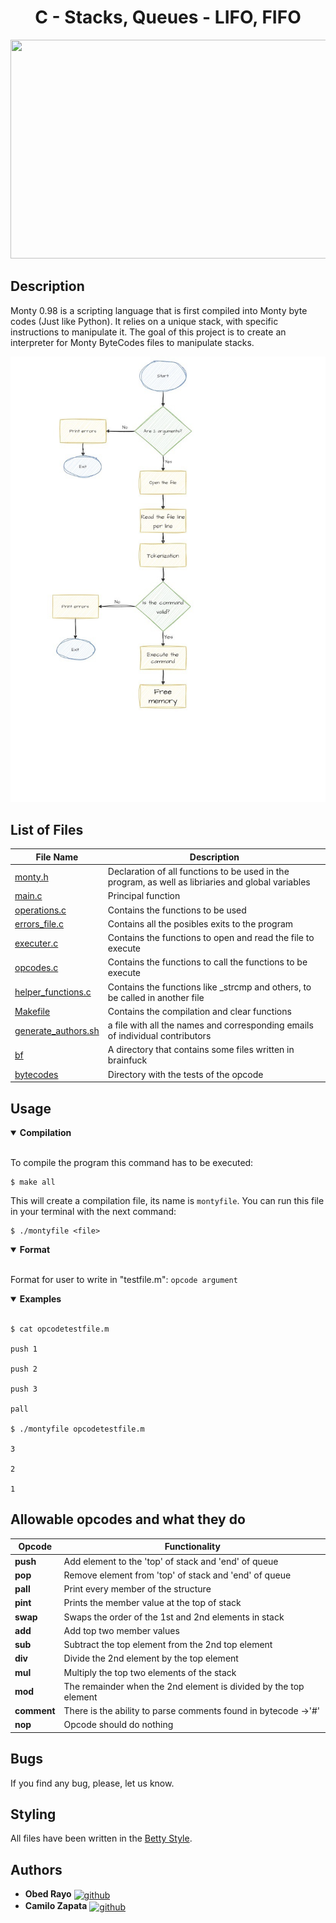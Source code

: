 
<div align="center">
    <h1>C - Stacks, Queues - LIFO, FIFO</h1>
    <img src="https://pbs.twimg.com/media/CFYYWy6UEAE9Ow-.png" width="600" height="350">
</div>


## Description
Monty 0.98 is a scripting language that is first compiled into Monty byte codes (Just like Python). It relies on a unique stack, with specific instructions to manipulate it. The goal of this project is to create an interpreter for Monty ByteCodes files to manipulate stacks.

 <p align="center">
 <img src="https://github.com/ObedRav/holbertonschool-monty/blob/main/Stack_and_Queues.jpg" />

## List of Files

| File Name | Description |
|---------------- | -----------|
|[monty.h](./monty.h)    | Declaration of all functions to be used in the program, as well as libriaries and global variables|
|[main.c](./main.c) | Principal function|
|[operations.c](./operations.c) | Contains the functions to be used |
|[errors_file.c](./errors_file.c) | Contains all the posibles exits to the program |
|[executer.c](./executer.c) | Contains the functions to open and read the file to execute|
|[opcodes.c](./opcodes.c) | Contains the functions to call the functions to be execute|
|[helper_functions.c](./herlper_functions.c) | Contains the functions like _strcmp and others, to be called in another file|
|[Makefile](./Makefile) | Contains the compilation and clear functions |
|[generate_authors.sh](./generate_authors.sh) | a file with all the names and corresponding emails of individual contributors |
|[bf](./bf) | A directory that contains some files written in brainfuck |
|[bytecodes](./bytecodes) | Directory with the tests of the opcode |


## Usage

<details open>
<summary> <strong> Compilation </strong> </summary>

<br>

To compile the program this command has to be executed:
```
$ make all
```
This will create a compilation file, its name is `montyfile`. You can run this file in your terminal with the next command:
```
$ ./montyfile <file>
```
</details>

<details open>
<summary> <strong> Format </strong> </summary>

<br>

Format for user to write in "testfile.m":
`opcode argument`

</details>

<details open>
<summary> <strong> Examples </strong> </summary>

<br>

```
$ cat opcodetestfile.m

push 1

push 2

push 3

pall

$ ./montyfile opcodetestfile.m

3

2

1
```
</details>

## Allowable opcodes and what they do
| Opcode | Functionality |
|---------------- | -----------|
| **push** | Add element to the 'top' of stack and 'end' of queue |
| **pop** | Remove element from 'top' of stack and 'end' of queue|
| **pall** | Print every member of the structure |
| **pint** | Prints the member value at the top of stack |
| **swap** | Swaps the order  of the 1st and 2nd elements in stack |
| **add** | Add top two member values |
| **sub** | Subtract the top element from the 2nd top element |
| **div** | Divide the 2nd element by the top element |
| **mul** | Multiply the top two elements of the stack |
| **mod** | The remainder when the 2nd element is divided by the top element |
| **comment** | There is the ability to parse comments found in bytecode ->'#'|
| **nop** | Opcode should do nothing |

## Bugs
If you find any bug, please, let us know.

## Styling
All files have been written in the [Betty Style](https://github.com/hs-hq/Betty).

## Authors
* **Obed Rayo** <a href="https://github.com/ObedRav" rel="nofollow"><img align="center" alt="github" src="https://www.vectorlogo.zone/logos/github/github-tile.svg" height="24" /></a>
* **Camilo Zapata** <a href="https://github.com/ZapataCamilo" rel="nofollow"><img align="center" alt="github" src="https://www.vectorlogo.zone/logos/github/github-tile.svg" height="24" /></a>
